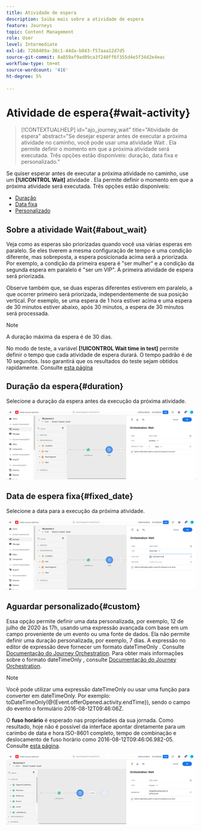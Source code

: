 ```yaml
---
title: Atividade de espera
description: Saiba mais sobre a atividade de espera
feature: Journeys
topic: Content Management
role: User
level: Intermediate
exl-id: 7268489a-38c1-44da-b043-f57aaa12d7d5
source-git-commit: 8a859af9ad09ca3f240ff6f355d4e5f34d2e4eac
workflow-type: tm+mt
source-wordcount: '416'
ht-degree: 5%

---
```


# Atividade de espera{#wait-activity}

>[!CONTEXTUALHELP]
>id="ajo_journey_wait"
>title="Atividade de espera"
>abstract="Se desejar esperar antes de executar a próxima atividade no caminho, você pode usar uma atividade Wait . Ela permite definir o momento em que a próxima atividade será executada. Três opções estão disponíveis: duração, data fixa e personalizado."

Se quiser esperar antes de executar a próxima atividade no caminho, use um **[!UICONTROL Wait]** atividade . Ela permite definir o momento em que a próxima atividade será executada. Três opções estão disponíveis:

* [Duração](#duration)
* [Data fixa](#fixed_date)
* [Personalizado](#custom)

<!--* [Email send time optimization](#email_send_time_optimization)-->

## Sobre a atividade Wait{#about_wait}

Veja como as esperas são priorizadas quando você usa várias esperas em paralelo. Se eles tiverem a mesma configuração de tempo e uma condição diferente, mas sobreposta, a espera posicionada acima será a priorizada. Por exemplo, a condição da primeira espera é &quot;ser mulher&quot; e a condição da segunda espera em paralelo é &quot;ser um VIP&quot;. A primeira atividade de espera será priorizada.

Observe também que, se duas esperas diferentes estiverem em paralelo, a que ocorrer primeiro será priorizada, independentemente de sua posição vertical. Por exemplo, se uma espera de 1 hora estiver acima e uma espera de 30 minutos estiver abaixo, após 30 minutos, a espera de 30 minutos será processada.

>[!NOTE]
>
>A duração máxima da espera é de 30 dias.
>
>No modo de teste, a variável **[!UICONTROL Wait time in test]** permite definir o tempo que cada atividade de espera durará. O tempo padrão é de 10 segundos. Isso garantirá que os resultados do teste sejam obtidos rapidamente. Consulte [esta página](../building-journeys/testing-the-journey.md)

## Duração da espera{#duration}

Selecione a duração da espera antes da execução da próxima atividade.

![](assets/journey55.png)

## Data de espera fixa{#fixed_date}

Selecione a data para a execução da próxima atividade.

![](assets/journey56.png)

## Aguardar personalizado{#custom}

Essa opção permite definir uma data personalizada, por exemplo, 12 de julho de 2020 às 17h, usando uma expressão avançada com base em um campo proveniente de um evento ou uma fonte de dados. Ela não permite definir uma duração personalizada, por exemplo, 7 dias. A expressão no editor de expressão deve fornecer um formato dateTimeOnly . Consulte [Documentação do Journey Orchestration](expression/expressionadvanced.md). Para obter mais informações sobre o formato dateTimeOnly , consulte [Documentação do Journey Orchestration](expression/data-types.md).

>[!NOTE]
>
>Você pode utilizar uma expressão dateTimeOnly ou usar uma função para converter em dateTimeOnly. Por exemplo: toDateTimeOnly(@{Event.offerOpened.activity.endTime}), sendo o campo do evento o formulário 2016-08-12T09:46:06Z.
>
>O **fuso horário** é esperado nas propriedades da sua jornada. Como resultado, hoje não é possível da interface apontar diretamente para um carimbo de data e hora ISO-8601 completo, tempo de combinação e deslocamento de fuso horário como 2016-08-12T09:46:06.982-05. Consulte [esta página](../building-journeys/timezone-management.md).

![](assets/journey57.png)

<!--## Email send time optimization{#email_send_time_optimization}

This type of wait uses a score calculated in Adobe Experience Platform. The score calculates the propensity to click or open an email in the future based on past behavior. Note that the algorithm calculating the score needs a certain amount of data to work. As a result, when it does not have enough data, the default wait time will apply. At publication time, you’ll be notified that the default time applies.

>[!NOTE]
>
>The first event of your journey must have a namespace.
>
>This capability is only available after an **[!UICONTROL Email]** activity. You need to have Adobe Campaign Standard.

1. In the **[!UICONTROL Amount of time]** field, define the number of hours to consider to optimize email sending.
1. In the **[!UICONTROL Optimization type]** field, choose if the optimization should increase clicks or opens.
1. In the **[!UICONTROL Default time]** field, define the default time to wait if the predictive send time score is not available.

    >[!NOTE]
    >
    >Note that the send time score can be unavailable because there is not enough data to perform the calculation. In this case, you will be informed, at publication time, that the default time applies.

![](assets/journey57bis.png)-->
